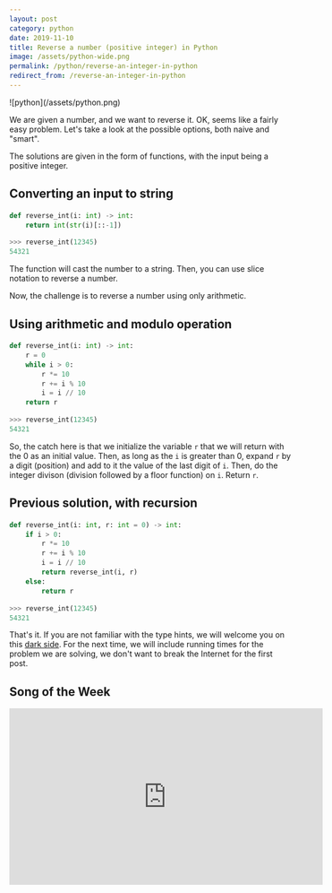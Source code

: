 ```yaml
---
layout: post
category: python
date: 2019-11-10
title: Reverse a number (positive integer) in Python
image: /assets/python-wide.png
permalink: /python/reverse-an-integer-in-python
redirect_from: /reverse-an-integer-in-python
---
```

<div class="wide-logos" markdown="1">
![python](/assets/python.png)
</div>

We are given a number, and we want to reverse it. OK, seems like a fairly
easy problem. Let's take a look at the possible options, both naive and
"smart".

The solutions are given in the form of functions, with the input being a
positive integer.

## Converting an input to string

```python
def reverse_int(i: int) -> int:
    return int(str(i)[::-1])
```

```python
>>> reverse_int(12345)
54321
```

The function will cast the number to a string. Then, you can use slice notation to reverse a number.

Now, the challenge is to reverse a number using only arithmetic.

## Using arithmetic and modulo operation

```python
def reverse_int(i: int) -> int:
    r = 0
    while i > 0:
        r *= 10
        r += i % 10
        i = i // 10
    return r
```

```python
>>> reverse_int(12345)
54321
```

So, the catch here is that we initialize the variable `r` that we will return 
with the 0 as an initial value. Then, as long as the `i` is greater than 0,
expand `r` by a digit (position) and add to it the value of the last digit of `i`. Then, do the integer divison (division followed by a floor function) on `i`. Return `r`.

## Previous solution, with recursion

```python
def reverse_int(i: int, r: int = 0) -> int:
    if i > 0:
        r *= 10
        r += i % 10
        i = i // 10
        return reverse_int(i, r)
    else:
        return r
```

```python
>>> reverse_int(12345)
54321
```

That's it. If you are not familiar with the type hints, we will welcome you
on this [dark side][1]. For the next time, we will include running times for the
problem we are solving, we don't want to break the Internet for the first post.

## Song of the Week

<iframe width="560" height="315" src="https://www.youtube.com/embed/7G1Cv5WuX-c" frameborder="0" allow="accelerometer; autoplay; encrypted-media; gyroscope; picture-in-picture" allowfullscreen></iframe>

[1]: https://docs.python.org/3/library/typing.html